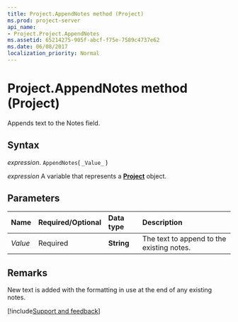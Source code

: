 ```yaml
---
title: Project.AppendNotes method (Project)
ms.prod: project-server
api_name:
- Project.Project.AppendNotes
ms.assetid: 65214275-905f-abcf-f75e-7589c4737e62
ms.date: 06/08/2017
localization_priority: Normal
---
```



# Project.AppendNotes method (Project)

Appends text to the Notes field.


## Syntax

_expression_. `AppendNotes`( `_Value_` )

_expression_ A variable that represents a **[Project](project.project.md)** object.


## Parameters



|Name|Required/Optional|Data type|Description|
|:-----|:-----|:-----|:-----|
| _Value_|Required|**String**|The text to append to the existing notes.|

## Remarks

New text is added with the formatting in use at the end of any existing notes.

[!include[Support and feedback](~/includes/feedback-boilerplate.md)]
